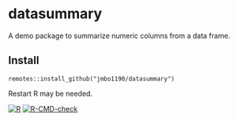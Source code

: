 # datasummary

A demo package to summarize numeric columns from a data frame.

## Install
```
remotes::install_github("jmbo1190/datasummary")
```
Restart R may be needed.

<!-- badges: start -->
  [![R](https://github.com/jmbo1190/datasummary/actions/workflows/r.yml/badge.svg)](https://github.com/jmbo1190/datasummary/actions/workflows/r.yml)
  [![R-CMD-check](https://github.com/jmbo1190/datasummary/workflows/R-CMD-check/badge.svg)](https://github.com/jmbo1190/datasummary/actions)
<!-- badges: end -->
